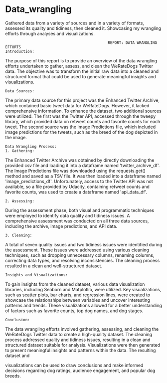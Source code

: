 # Data_wrangling
Gathered data from a variety of sources and in a variety of formats, assessed its quality and tidiness, then cleaned it. Showcasing my wrangling efforts through analyses and visualizations.

                                                  REPORT: DATA WRANGLING EFFORTS
    Introduction:
The purpose of this report is to provide an overview of the data wrangling efforts undertaken to gather, assess, and clean the WeRateDogs Twitter data. The objective was to transform the initial raw data into a cleaned and structured format that could be used to generate meaningful insights and visualizations.

    Data Sources:
The primary data source for this project was the Enhanced Twitter Archive, which contained basic tweet data for WeRateDogs. However, it lacked comprehensive information. To enhance the dataset, two additional sources were utilized. The first was the Twitter API, accessed through the tweepy library, which provided data on retweet counts and favorite counts for each tweet. The second source was the Image Predictions file, which included image predictions for the tweets, such as the breed of the dog depicted in the image.

    Data Wrangling Process:
    1. Gathering:
The Enhanced Twitter Archive was obtained by directly downloading the provided csv file and loading it into a dataframe named 'twitter_archive_df'. The Image Predictions file was downloaded using the requests.get() method and saved as a TSV file. It was then loaded into a dataframe named 'image_predictions_df'. Unfortunately, access to the Twitter API was not available, so a file provided by Udacity, containing retweet counts and favorite counts, was used to create a dataframe named 'api_data_df'.

    2. Assessing:
During the assessment phase, both visual and programmatic techniques were employed to identify data quality and tidiness issues. A comprehensive assessment was conducted on all three data sources, including the archive, image predictions, and API data.

    3. Cleaning:
A total of seven quality issues and two tidiness issues were identified during the assessment. These issues were addressed using various cleaning techniques, such as dropping unnecessary columns, renaming columns, correcting data types, and resolving inconsistencies. The cleaning process resulted in a clean and well-structured dataset.

    Insights and Visualizations:
To gain insights from the cleaned dataset, various data visualization libraries, including Seaborn and Matplotlib, were utilized. Key visualizations, such as scatter plots, bar charts, and regression lines, were created to showcase the relationships between variables and uncover interesting patterns and trends. These visualizations allowed for a better understanding of factors such as favorite counts, top dog names, and dog stages.

    Conclusion:
The data wrangling efforts involved gathering, assessing, and cleaning the WeRateDogs Twitter data to create a high-quality dataset. The cleaning process addressed quality and tidiness issues, resulting in a clean and structured dataset suitable for analysis. Visualizations were then generated to present meaningful insights and patterns within the data. The resulting dataset and

visualizations can be used to draw conclusions and make informed decisions regarding dog ratings, audience engagement, and popular dog breeds.
